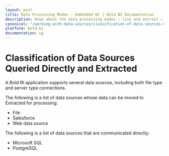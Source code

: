```yaml
---
layout: post
title: Data Processing Modes – Embedded BI | Bold BI Documentation
description: Know about the data processing modes – live and extract – supported by different data connectors in Bold BI Embedded.
canonical: "/working-with-data-sources/classification-of-data-sources-queried-directly-and-extracted/"
platform: bold-bi
documentation: ug
---
```


# Classification of Data Sources Queried Directly and Extracted

A Bold BI application supports several data sources, including both file type and server type connections.

The following is a list of data sources whose data can be moved to Extracted for processing:

* File
* Salesforce
* Web data source

The following is a list of data sources that are communicated directly:

* Microsoft SQL
* PostgreSQL
